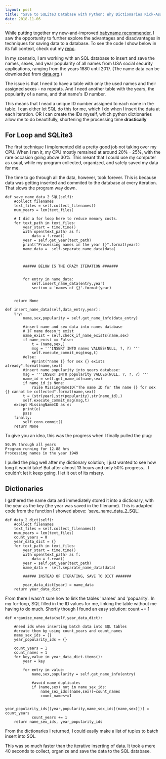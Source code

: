```yaml
---
layout: post
title: "Save to SQLite3 Database with Python: Why Dictionaries Kick-Ass"
date: 2018-11-06
---
```


While putting together my new-and-improved <a href="/2018/11/05/updated-babyname-recommender.html">babyname recommender</a>, I saw the opportunity to further explore the advantages and disadvantages in techniques for saving data to a database. To see the code I show below in its full context, check out my <a href="https://github.com/a-n-rose/recommendation-systems-python/tree/master/babyname_recommender">repo</a>.

In my scenario, I am working with an SQL database to insert and save the names, sexes, and year popularity of all names from USA social security applications, ranging from the years 1880 until 2017. (The name data can be downloaded from <a href="https://catalog.data.gov/dataset/baby-names-from-social-security-card-applications-national-level-data">data.org</a>.)

The issue is that I need to have a table with only the used names and their assigned sexes - no repeats. And I need another table with the years, the popularity of a name, and that name's ID number. 

This means that I nead a unique ID number assigned to each name in the table. I can either let SQL do this for me, which I do when I insert the data at each iteration. OR I can create the IDs myself, which python dictionaries allow me to do beautifully, shortening the processing time **drastically**

## For Loop and SQLite3

The first technique I implemented did a pretty good job not taking over my CPU. When I ran it, my CPU mostly remained at around 20% - 25%, with the rare occasion going above 30%. This meant that I could use my computer as usual, while my program collected, organized, and safely saved my data for me. 

The time to go through all the data, however, took forever. This is because data was getting inserted and commited to the database at every iteration. That slows the program way down.


```
def save_name_data_2_SQL(self):
    #collect filenames
    text_files = self.collect_filenames()
    num_years = len(text_files)
    
    # I did a for loop here to reduce memory costs.
    for text_path in text_files:
        year_start = time.time()
        with open(text_path) as f:
            data = f.read()
        year = self.get_year(text_path)
        print("Processing names in the year {}".format(year))
        name_data =  self.separate_name_data(data)
        
        
        
        ###### BELOW IS THE CRAZY ITERATION #######
        
        
        for entry in name_data:
            self.insert_name_data(entry,year)
            section = 'names of {}'.format(year)
            
            
    return None

def insert_name_data(self,data_entry,year):
    try:
        name,sex,popularity = self.get_name_info(data_entry)

        #insert name and sex data into names database
        # IF name doesn't exist
        name_exist = self.check_if_name_exists(name,sex)
        if name_exist == False:
            t = (name,sex,)
            msg = '''INSERT INTO names VALUES(NULL, ?, ?) '''
            self.execute_commit_msg(msg,t)
        #else:
            #print("name {} for sex {} exists already".format(name,sex))
        #insert name popularity into years database:
        msg = '''INSERT INTO popularity VALUES(NULL, ?, ?, ?) '''
        name_id = self.get_name_id(name,sex)
        if name_id is None:
            raise MissingNameID("The name ID for the name {} for sex {} cannot be collected".format(name,sex))
        t = (str(year),str(popularity),str(name_id),)
        self.execute_commit_msg(msg,t)
    except MissingNameID as e:
        print(e)
        pass
    finally:
        self.conn.commit()
    return None
```

To give you an idea, this was the progress when I finally pulled the plug:
```
50.0% through all years
Program running for 12.88 hrs
Processing names in the year 1949
```

I pulled the plug well after my dictionary solution; I just wanted to see how long it would take! But after almost 13 hours and only 50% progress... I couldn't let it keep going. I let it out of its misery.

## Dictionaries

I gathered the name data and immediately stored it into a dictionary, with the year as the key (the year was saved in the filename). This is adapted code from the function I showed above: 'save_name_data_2_SQL'.
```
def data_2_dict(self):
    #collect filenames
    text_files = self.collect_filenames()
    num_years = len(text_files)
    count_years = 0
    year_data_dict = {}
    for text_path in text_files:
        year_start = time.time()
        with open(text_path) as f:
            data = f.read()
        year = self.get_year(text_path)
        name_data =  self.separate_name_data(data)
        
        ###### INSTEAD OF ITERATING, SAVE TO DICT #######
        
        year_data_dict[year] = name_data
    return year_data_dict
```
From there I wasn't sure how to link the tables 'names' and 'popuarity'. In my for-loop, SQL filled in the ID values for me, linking the table without me having to do much. Shortly though I found an easy solution: count += 1

```
def organize_name_data(self,year_data_dict):
    
    #need ids when inserting batch data into SQL tables
    #create them by using count_years and count_names
    name_sex_ids = {}
    year_popularity_ids = {}
    
    count_years = 1 
    count_names = 1
    for key,value in year_data_dict.items():
        year = key
        
        for entry in value:
            name,sex,popularity = self.get_name_info(entry)
            
            #avoid name duplicates
            if (name,sex) not in name_sex_ids:
                name_sex_ids[(name,sex)]=count_names
                count_names+=1
                
            year_popularity_ids[(year,popularity,name_sex_ids[(name,sex)])] = count_years
            count_years += 1
    return name_sex_ids, year_popularity_ids
```
From the dictionaries I returned, I could easily make a list of tuples to batch insert into SQL. 

This was so much faster than the iterative inserting of data. It took a mere 40 seconds to collect, organize and save the data to the SQL database.
